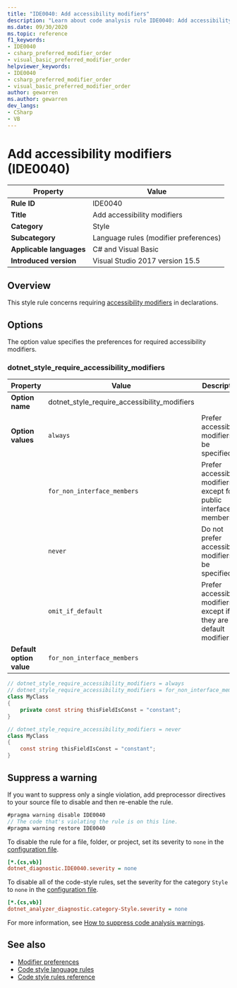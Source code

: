 ```yaml
---
title: "IDE0040: Add accessibility modifiers"
description: "Learn about code analysis rule IDE0040: Add accessibility modifiers"
ms.date: 09/30/2020
ms.topic: reference
f1_keywords:
- IDE0040
- csharp_preferred_modifier_order
- visual_basic_preferred_modifier_order
helpviewer_keywords:
- IDE0040
- csharp_preferred_modifier_order
- visual_basic_preferred_modifier_order
author: gewarren
ms.author: gewarren
dev_langs:
- CSharp
- VB
---
```

# Add accessibility modifiers (IDE0040)

| Property                 | Value                                 |
| ------------------------ | ------------------------------------- |
| **Rule ID**              | IDE0040                               |
| **Title**                | Add accessibility modifiers           |
| **Category**             | Style                                 |
| **Subcategory**          | Language rules (modifier preferences) |
| **Applicable languages** | C# and Visual Basic                   |
| **Introduced version**   | Visual Studio 2017 version 15.5       |

## Overview

This style rule concerns requiring [accessibility modifiers](../../../csharp/language-reference/keywords/access-modifiers.md) in declarations.

## Options

The option value specifies the preferences for required accessibility modifiers.

### dotnet_style_require_accessibility_modifiers

| Property                 | Value                                        | Description                                                             |
| ------------------------ | -------------------------------------------- | ----------------------------------------------------------------------- |
| **Option name**          | dotnet_style_require_accessibility_modifiers |                                                                         |
| **Option values**        | `always`                                     | Prefer accessibility modifiers to be specified.                         |
|                          | `for_non_interface_members`                  | Prefer accessibility modifiers except for public interface members.     |
|                          | `never`                                      | Do not prefer accessibility modifiers to be specified.                  |
|                          | `omit_if_default`                            | Prefer accessibility modifiers except if they are the default modifier. |
| **Default option value** | `for_non_interface_members`                  |                                                                         |

```csharp
// dotnet_style_require_accessibility_modifiers = always
// dotnet_style_require_accessibility_modifiers = for_non_interface_members
class MyClass
{
    private const string thisFieldIsConst = "constant";
}

// dotnet_style_require_accessibility_modifiers = never
class MyClass
{
    const string thisFieldIsConst = "constant";
}
```

## Suppress a warning

If you want to suppress only a single violation, add preprocessor directives to your source file to disable and then re-enable the rule.

```csharp
#pragma warning disable IDE0040
// The code that's violating the rule is on this line.
#pragma warning restore IDE0040
```

To disable the rule for a file, folder, or project, set its severity to `none` in the [configuration file](../configuration-files.md).

```ini
[*.{cs,vb}]
dotnet_diagnostic.IDE0040.severity = none
```

To disable all of the code-style rules, set the severity for the category `Style` to `none` in the [configuration file](../configuration-files.md).

```ini
[*.{cs,vb}]
dotnet_analyzer_diagnostic.category-Style.severity = none
```

For more information, see [How to suppress code analysis warnings](../suppress-warnings.md).

## See also

- [Modifier preferences](modifier-preferences.md)
- [Code style language rules](language-rules.md)
- [Code style rules reference](index.md)
